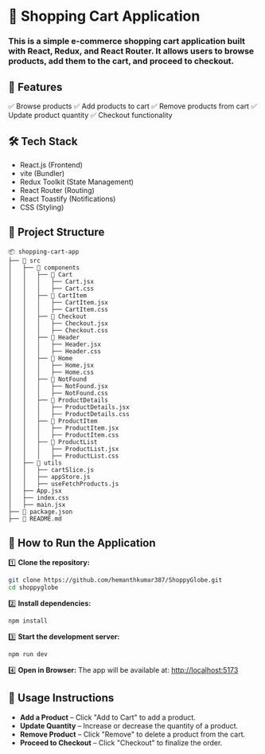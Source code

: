 # 🛒 Shopping Cart Application

### This is a simple e-commerce shopping cart application built with React, Redux, and React Router. It allows users to browse products, add them to the cart, and proceed to checkout.

## 🚀 Features
✅ Browse products
✅ Add products to cart
✅ Remove products from cart
✅ Update product quantity
✅ Checkout functionality

## 🛠️ Tech Stack
- React.js (Frontend)
- vite (Bundler)
- Redux Toolkit (State Management)
- React Router (Routing)
- React Toastify (Notifications)
- CSS (Styling)

## 📂 Project Structure
```
📦 shopping-cart-app
├── 📂 src
│   ├── 📂 components
│   │   ├── 📂 Cart
│   │   │   ├── Cart.jsx
│   │   │   ├── Cart.css
│   │   ├── 📂 CartItem
│   │   │   ├── CartItem.jsx
│   │   │   ├── CartItem.css
│   │   ├── 📂 Checkout
│   │   │   ├── Checkout.jsx
│   │   │   ├── Checkout.css
│   │   ├── 📂 Header
│   │   │   ├── Header.jsx
│   │   │   ├── Header.css
│   │   ├── 📂 Home
│   │   │   ├── Home.jsx
│   │   │   ├── Home.css
│   │   ├── 📂 NotFound
│   │   │   ├── NotFound.jsx
│   │   │   ├── NotFound.css
│   │   ├── 📂 ProductDetails
│   │   │   ├── ProductDetails.jsx
│   │   │   ├── ProductDetails.css
│   │   ├── 📂 ProductItem
│   │   │   ├── ProductItem.jsx
│   │   │   ├── ProductItem.css
│   │   ├── 📂 ProductList
│   │   │   ├── ProductList.jsx
│   │   │   ├── ProductList.css
│   ├── 📂 utils
│   │   ├── cartSlice.js
│   │   ├── appStore.js
│   │   ├── useFetchProducts.js
│   ├── App.jsx
│   ├── index.css
│   ├── main.jsx
├── 📜 package.json
├── 📜 README.md
```

## 🚀 How to Run the Application

1️⃣ **Clone the repository:**
```bash
git clone https://github.com/hemanthkumar387/ShoppyGlobe.git
cd shoppyglobe
```

2️⃣ **Install dependencies:**
```bash
npm install
```

3️⃣ **Start the development server:**
```bash
npm run dev
```

4️⃣ **Open in Browser:**
The app will be available at: [http://localhost:5173](http://localhost:5173)

## 📜 Usage Instructions
- **Add a Product** – Click "Add to Cart" to add a product.
- **Update Quantity** – Increase or decrease the quantity of a product.
- **Remove Product** – Click "Remove" to delete a product from the cart.
- **Proceed to Checkout** – Click "Checkout" to finalize the order.
